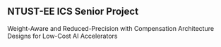 ## NTUST-EE ICS Senior Project    
Weight-Aware and Reduced-Precision with Compensation Architecture Designs for Low-Cost AI Accelerators     
